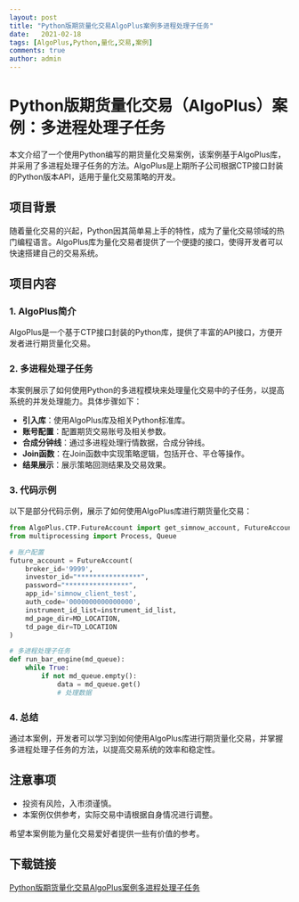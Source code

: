 ```yaml
---
layout: post
title: "Python版期货量化交易AlgoPlus案例多进程处理子任务"
date:   2021-02-18
tags: [AlgoPlus,Python,量化,交易,案例]
comments: true
author: admin
---
```

# Python版期货量化交易（AlgoPlus）案例：多进程处理子任务

本文介绍了一个使用Python编写的期货量化交易案例，该案例基于AlgoPlus库，并采用了多进程处理子任务的方法。AlgoPlus是上期所子公司根据CTP接口封装的Python版本API，适用于量化交易策略的开发。

## 项目背景

随着量化交易的兴起，Python因其简单易上手的特性，成为了量化交易领域的热门编程语言。AlgoPlus库为量化交易者提供了一个便捷的接口，使得开发者可以快速搭建自己的交易系统。

## 项目内容

### 1. AlgoPlus简介

AlgoPlus是一个基于CTP接口封装的Python库，提供了丰富的API接口，方便开发者进行期货量化交易。

### 2. 多进程处理子任务

本案例展示了如何使用Python的多进程模块来处理量化交易中的子任务，以提高系统的并发处理能力。具体步骤如下：

- **引入库**：使用AlgoPlus库及相关Python标准库。
- **账号配置**：配置期货交易账号及相关参数。
- **合成分钟线**：通过多进程处理行情数据，合成分钟线。
- **Join函数**：在Join函数中实现策略逻辑，包括开仓、平仓等操作。
- **结果展示**：展示策略回测结果及交易效果。

### 3. 代码示例

以下是部分代码示例，展示了如何使用AlgoPlus库进行期货量化交易：

```python
from AlgoPlus.CTP.FutureAccount import get_simnow_account, FutureAccount
from multiprocessing import Process, Queue

# 账户配置
future_account = FutureAccount(
    broker_id='9999',
    investor_id="****************",
    password="****************",
    app_id='simnow_client_test',
    auth_code='0000000000000000',
    instrument_id_list=instrument_id_list,
    md_page_dir=MD_LOCATION,
    td_page_dir=TD_LOCATION
)

# 多进程处理子任务
def run_bar_engine(md_queue):
    while True:
        if not md_queue.empty():
            data = md_queue.get()
            # 处理数据
```

### 4. 总结

通过本案例，开发者可以学习到如何使用AlgoPlus库进行期货量化交易，并掌握多进程处理子任务的方法，以提高交易系统的效率和稳定性。

## 注意事项

- 投资有风险，入市须谨慎。
- 本案例仅供参考，实际交易中请根据自身情况进行调整。

希望本案例能为量化交易爱好者提供一些有价值的参考。

## 下载链接

[Python版期货量化交易AlgoPlus案例多进程处理子任务](https://pan.quark.cn/s/1dcf3fa11bc8)